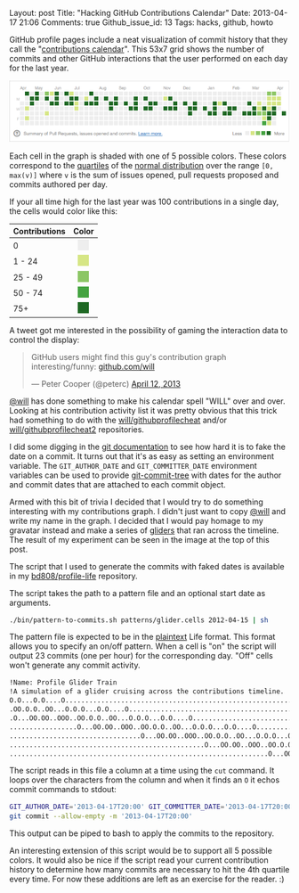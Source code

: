 Layout: post
Title: "Hacking GitHub Contributions Calendar"
Date: 2013-04-17 21:06
Comments: true
Github_issue_id: 13
Tags: hacks, github, howto

GitHub profile pages include a neat visualization of commit history that they
call the "[contributions calendar][]". This 53x7 grid shows the number of
commits and other GitHub interactions that the user performed on each day for
the last year.

![Example graph](/static/blog/timeline.png)

Each cell in the graph is shaded with one of 5 possible colors. These colors
correspond to the [quartiles][] of the [normal distribution][] over the range
`[0, max(v)]` where `v` is the sum of issues opened, pull requests proposed and commits authored per day.

<!-- more -->

If your all time high for the last year was 100 contributions in a single day,
the cells would color like this:

| Contributions   | Color                                             |
| :-------------- | :-----------------------------------------------: |
| 0               | ![gray](/static/blog/eeeeee.png "#eeeeee")        |
| 1  - 24         | ![pale green](/static/blog/d6e685.png "#d6e685")  |
| 25 - 49         | ![light green](/static/blog/8cc665.png "#8cc665") |
| 50 - 74         | ![green](/static/blog/44a340.png "#44a340")       |
| 75+             | ![dark green](/static/blog/1e6823.png "#1e6823")  |


A tweet got me interested in the possibility of gaming the interaction data to
control the display:

<blockquote class="twitter-tweet"><p>GitHub users might find this guy's contribution graph interesting/funny: <a href="https://t.co/xOFjLbqUK2" title="https://github.com/will">github.com/will</a></p>&mdash; Peter Cooper (@peterc) <a href="https://twitter.com/peterc/status/322636613018607617">April 12, 2013</a></blockquote><script async src="//platform.twitter.com/widgets.js" charset="utf-8"></script>

[@will][] has done something to make his calendar spell "WILL" over and over.
Looking at his contribution activity list it was pretty obvious that this
trick had something to do with the [will/githubprofilecheat][] and/or
[will/githubprofilecheat2][] repositories.

I did some digging in the [git documentation][] to see how hard it is to fake
the date on a commit. It turns out that it's as easy as setting an environment
variable. The `GIT_AUTHOR_DATE` and `GIT_COMMITTER_DATE` environment variables
can be used to provide [git-commit-tree][] with dates for the author and
commit dates that are attached to each commit object.

Armed with this bit of trivia I decided that I would try to do something
interesting with my contributions graph. I didn't just want to copy [@will][]
and write my name in the graph. I decided that I would pay homage to my
gravatar instead and make a series of [gliders][] that ran across the
timeline. The result of my experiment can be seen in the image at the top of
this post.

The script that I used to generate the commits with faked dates is available
in my [bd808/profile-life][] repository.

The script takes the path to a pattern file and an optional start date as
arguments.

``` sh
./bin/pattern-to-commits.sh patterns/glider.cells 2012-04-15 | sh
```

The pattern file is expected to be in the [plaintext][] Life format. This
format allows you to specify an on/off pattern. When a cell is "on" the script
will output 23 commits (one per hour) for the corresponding day. "Off" cells
won't generate any commit activity.

``` text
!Name: Profile Glider Train
!A simulation of a glider cruising across the contributions timeline.
O.O...O.O....O..................................................................
.OO.O.O..OO...O.O.O...O.O....O..................................................
.O...OO.OO..OOO..OO.O.O..OO...O.O.O...O.O....O..................................
.................O...OO.OO..OOO..OO.O.O..OO...O.O.O...O.O....O..................
.................................O...OO.OO..OOO..OO.O.O..OO...O.O.O...O.O....O..
.................................................O...OO.OO..OOO..OO.O.O..OO...O.
.................................................................O...OO.OO..OOO.
```

The script reads in this file a column at a time using the `cut` command. It
loops over the characters from the column and when it finds an `O` it echos
commit commands to stdout:

``` sh
GIT_AUTHOR_DATE='2013-04-17T20:00' GIT_COMMITTER_DATE='2013-04-17T20:00' \
git commit --allow-empty -m '2013-04-17T20:00'
```

This output can be piped to bash to apply the commits to the repository.

An interesting extension of this script would be to support all 5 possible
colors. It would also be nice if the script read your current contribution
history to determine how many commits are necessary to hit the 4th quartile
every time. For now these additions are left as an exercise for the reader. :)

[contributions calendar]: https://help.github.com/articles/viewing-contributions#contributions-calendar
[quartiles]: https://en.wikipedia.org/wiki/Quartile
[normal distribution]: https://en.wikipedia.org/wiki/Normal_distribution
[@will]: https://github.com/will
[will/githubprofilecheat]: https://github.com/will/githubprofilecheat
[will/githubprofilecheat2]: https://github.com/will/githubprofilecheat2
[git documentation]: http://git-scm.com/docs
[git-commit-tree]: http://git-scm.com/docs/git-commit-tree#_commit_information
[gliders]: https://en.wikipedia.org/wiki/Glider_%28Conway%27s_Life%29
[plaintext]: http://www.conwaylife.com/wiki/Plaintext
[bd808/profile-life]: https://github.com/bd808/profile-life
